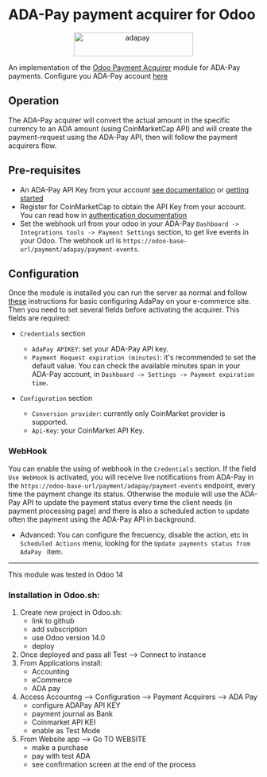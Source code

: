 # ADA-Pay payment acquirer for Odoo

<p align="center">
    <img 
        width="240" 
        height="48" 
        src="https://adapay.finance/images/pay-with-ada.svg" alt="adapay" 
    />
</p>

An implementation of the [Odoo Payment Acquirer](https://www.odoo.com/documentation/user/14.0/general/payment_acquirers/payment_acquirers.html) module for ADA-Pay payments. 
Configure you ADA-Pay account [here](https://docs.adapay.finance/docs/introduction/getting-started)


## Operation

The ADA-Pay acquirer will convert the actual amount in the specific currency to an ADA amount (using CoinMarketCap API) and will create the payment-request using the ADA-Pay API, then will follow the payment acquirers flow.

## Pre-requisites

* An ADA-Pay API Key from your account [see documentation](https://docs.adapay.finance/docs/introduction/integration) or [getting started](https://docs.adapay.finance/docs/introduction/getting-started)
* Register for CoinMarketCap to obtain the API Key from your account. You can read how in [authentication documentation](https://coinmarketcap.com/api/documentation/v1/#section/Authentication)
* Set the webhook url from your odoo in your ADA-Pay `Dashboard -> Integrations tools -> Payment Settings` section, to get live events in your Odoo. The webhook url is `https://odoo-base-url/payment/adapay/payment-events`.

## Configuration

Once the module is installed you can run the server as normal and follow [these](https://www.odoo.com/documentation/user/14.0/general/payment_acquirers/payment_acquirers.html#configuration) instructions for basic configuring AdaPay on your e-commerce site.
Then you need to set several fields before activating the acquirer. This fields are required:

* `Credentials` section
    * `AdaPay APIKEY`: set your ADA-Pay API key.
    * `Payment Request expiration (minutes)`: it's recommended to set the default value. You can check the available minutes span in your ADA-Pay account, in `Dashboard -> Settings -> Payment expiration time`.

* `Configuration` section
    * `Conversion provider`: currently only CoinMarket provider is supported.
    * `Api-Key`: your CoinMarket API Key.

### WebHook

You can enable the using of webhook in the `Credentials` section.
If the field `Use WebHook` is activated, you will receive live notifications from ADA-Pay in the `https://odoo-base-url/payment/adapay/payment-events` endpoint, every time the payment change its status.
Otherwise the module will use the ADA-Pay API to update the payment status every time the client needs (in payment processing page) and there is also a scheduled action to update often the payment using the ADA-Pay API in background.

* Advanced: You can configure the frecuency, disable the action, etc in `Scheduled Actions` menu, looking for the `Update payments status from AdaPay ` item.


---
This module was tested in Odoo 14

### Installation in Odoo.sh:

1. Create new project in Odoo.sh:
	- link to github
	- add subscription
	- use Odoo version 14.0
	- deploy
2. Once deployed and pass all Test --> Connect to instance
3. From Applications install:
	- Accounting
	- eCommerce
	- ADA pay
4. Access Accountng —> Configuration —> Payment Acquirers	—> ADA Pay
	- configure ADAPay API KEY
	- payment journal as Bank
	- Coinmarket API KEI
	- enable as Test Mode
5. From  Website app —> Go TO WEBSITE
	- make a purchase
	- pay with test ADA
	- see confirmation screen at the end of the process
